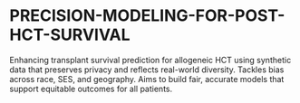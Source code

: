 # PRECISION-MODELING-FOR-POST-HCT-SURVIVAL
Enhancing transplant survival prediction for allogeneic HCT using synthetic data that preserves privacy and reflects real-world diversity. Tackles bias across race, SES, and geography. Aims to build fair, accurate models that support equitable outcomes for all patients.
